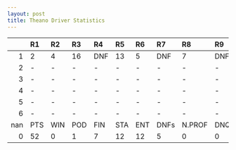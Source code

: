 ```yaml
---
layout: post 
title: Theano Driver Statistics
--- 
```


|     | R1   | R2   | R3   | R4   | R5   | R6   | R7   | R8     | R9   | R10   | R11   | R12   | Points   | Pos   |
|----:|:-----|:-----|:-----|:-----|:-----|:-----|:-----|:-------|:-----|:------|:------|:------|:---------|:------|
|   1 | 2    | 4    | 16   | DNF  | 13   | 5    | DNF  | 7      | DNF  | 17    | DNF   | DNF   | nan      | nan   |
|   2 | -    | -    | -    | -    | -    | -    | -    | -      | -    | -     | -     | -     | nan      | nan   |
|   3 | -    | -    | -    | -    | -    | -    | -    | -      | -    | -     | -     | -     | 4.0      | 23.0  |
|   4 | -    | -    | -    | -    | -    | -    | -    | -      | -    | -     | -     | -     | 60.0     | 8.0   |
|   5 | -    | -    | -    | -    | -    | -    | -    | -      | -    | -     | -     | -     | 42.0     | 12.0  |
|   6 | -    | -    | -    | -    | -    | -    | -    | -      | -    | nan   | nan   | nan   | 18.0     | 14.0  |
| nan | PTS  | WIN  | POD  | FIN  | STA  | ENT  | DNFs | N.PROF | DNQ  | %FIN  | PPR   | BST   | CHA      | RNK   |
|   0 | 52   | 0    | 1    | 7    | 12   | 12   | 5    | 0      | 0    | 58.33 | 4.33  | 2     | 0.0      | 25.0  |